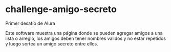 # challenge-amigo-secreto
Primer desafío de Alura

Este software muestra una página donde se pueden agregar amigos a una lista o arreglo,
los amigos deben tener nombres validos y no estar repetidos y luego sortea un amigo
secreto entre ellos.